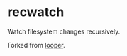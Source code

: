 # recwatch

Watch filesystem changes recursively.

Forked from [looper](https://github.com/nathany/looper).
